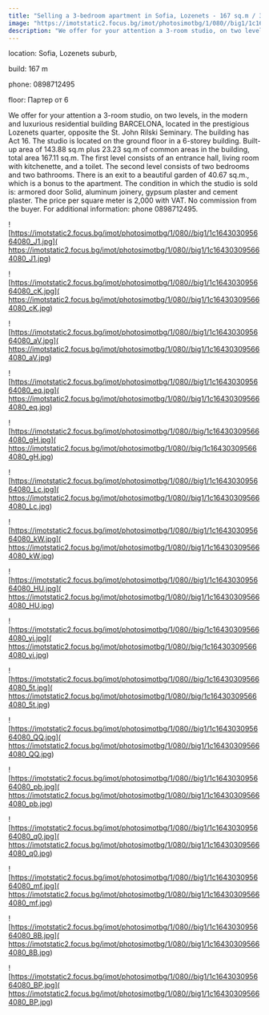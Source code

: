 ```yaml
---
title: "Selling a 3-bedroom apartment in Sofia, Lozenets - 167 sq.m / 350000 EUR "
image: "https://imotstatic2.focus.bg/imot/photosimotbg/1/080//big1/1c164303095664080_DO.jpg"
description: "We offer for your attention a 3-room studio, on two levels, in the modern and luxurious residential building BARCELONA, located in the prestigious Lozenets quarter, opposite the St. John Rilski Seminary. The building has Act 16. The studio is located on the ground floor in a 6-storey building. Built-up area of 143.88 sq.m plus 23.23 sq.m of common areas in the building, total area 167.11 sq.m. The first level consists of an entrance hall, living room with kitchenette, and a toilet. The second level consists of two bedrooms and two bathrooms. There is an exit to a beautiful garden of 40.67 sq.m., which is a bonus to the apartment. The condition in which the studio is sold is: armored door Solid, aluminum joinery, gypsum plaster and cement plaster. The price per square meter is 2,000 with VAT. No commission from the buyer. For additional information: phone 0898712495."
---
```


location: Sofia, Lozenets suburb,

build: 167 m

phone: 0898712495

floor: Партер от 6

We offer for your attention a 3-room studio, on two levels, in the modern and luxurious residential building BARCELONA, located in the prestigious Lozenets quarter, opposite the St. John Rilski Seminary. The building has Act 16. The studio is located on the ground floor in a 6-storey building. Built-up area of 143.88 sq.m plus 23.23 sq.m of common areas in the building, total area 167.11 sq.m. The first level consists of an entrance hall, living room with kitchenette, and a toilet. The second level consists of two bedrooms and two bathrooms. There is an exit to a beautiful garden of 40.67 sq.m., which is a bonus to the apartment. The condition in which the studio is sold is: armored door Solid, aluminum joinery, gypsum plaster and cement plaster. The price per square meter is 2,000 with VAT. No commission from the buyer. For additional information: phone 0898712495.


![https://imotstatic2.focus.bg/imot/photosimotbg/1/080//big1/1c164303095664080_J1.jpg]( https://imotstatic2.focus.bg/imot/photosimotbg/1/080//big1/1c164303095664080_J1.jpg)


![https://imotstatic2.focus.bg/imot/photosimotbg/1/080//big1/1c164303095664080_cK.jpg]( https://imotstatic2.focus.bg/imot/photosimotbg/1/080//big1/1c164303095664080_cK.jpg)


![https://imotstatic2.focus.bg/imot/photosimotbg/1/080//big1/1c164303095664080_aV.jpg]( https://imotstatic2.focus.bg/imot/photosimotbg/1/080//big1/1c164303095664080_aV.jpg)


![https://imotstatic2.focus.bg/imot/photosimotbg/1/080//big1/1c164303095664080_eq.jpg]( https://imotstatic2.focus.bg/imot/photosimotbg/1/080//big1/1c164303095664080_eq.jpg)


![https://imotstatic2.focus.bg/imot/photosimotbg/1/080//big/1c164303095664080_gH.jpg]( https://imotstatic2.focus.bg/imot/photosimotbg/1/080//big/1c164303095664080_gH.jpg)


![https://imotstatic2.focus.bg/imot/photosimotbg/1/080//big1/1c164303095664080_Lc.jpg]( https://imotstatic2.focus.bg/imot/photosimotbg/1/080//big1/1c164303095664080_Lc.jpg)


![https://imotstatic2.focus.bg/imot/photosimotbg/1/080//big1/1c164303095664080_kW.jpg]( https://imotstatic2.focus.bg/imot/photosimotbg/1/080//big1/1c164303095664080_kW.jpg)


![https://imotstatic2.focus.bg/imot/photosimotbg/1/080//big1/1c164303095664080_HU.jpg]( https://imotstatic2.focus.bg/imot/photosimotbg/1/080//big1/1c164303095664080_HU.jpg)


![https://imotstatic2.focus.bg/imot/photosimotbg/1/080//big/1c164303095664080_yi.jpg]( https://imotstatic2.focus.bg/imot/photosimotbg/1/080//big/1c164303095664080_yi.jpg)


![https://imotstatic2.focus.bg/imot/photosimotbg/1/080//big/1c164303095664080_5t.jpg]( https://imotstatic2.focus.bg/imot/photosimotbg/1/080//big/1c164303095664080_5t.jpg)


![https://imotstatic2.focus.bg/imot/photosimotbg/1/080//big1/1c164303095664080_QQ.jpg]( https://imotstatic2.focus.bg/imot/photosimotbg/1/080//big1/1c164303095664080_QQ.jpg)


![https://imotstatic2.focus.bg/imot/photosimotbg/1/080//big1/1c164303095664080_pb.jpg]( https://imotstatic2.focus.bg/imot/photosimotbg/1/080//big1/1c164303095664080_pb.jpg)


![https://imotstatic2.focus.bg/imot/photosimotbg/1/080//big1/1c164303095664080_q0.jpg]( https://imotstatic2.focus.bg/imot/photosimotbg/1/080//big1/1c164303095664080_q0.jpg)


![https://imotstatic2.focus.bg/imot/photosimotbg/1/080//big1/1c164303095664080_mf.jpg]( https://imotstatic2.focus.bg/imot/photosimotbg/1/080//big1/1c164303095664080_mf.jpg)


![https://imotstatic2.focus.bg/imot/photosimotbg/1/080//big1/1c164303095664080_8B.jpg]( https://imotstatic2.focus.bg/imot/photosimotbg/1/080//big1/1c164303095664080_8B.jpg)


![https://imotstatic2.focus.bg/imot/photosimotbg/1/080//big1/1c164303095664080_BP.jpg]( https://imotstatic2.focus.bg/imot/photosimotbg/1/080//big1/1c164303095664080_BP.jpg)


